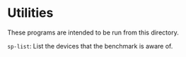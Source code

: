 # Utilities

These programs are intended to be run from this directory. 

`sp-list`:
    List the devices that the benchmark is aware of. 
